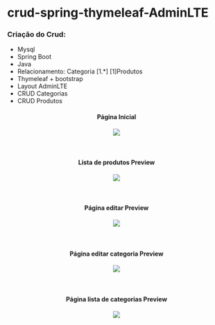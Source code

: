 # crud-spring-thymeleaf-AdminLTE

<h3>Criação do Crud:</h3>

<ul>
<li>Mysql </li>
<li>Spring Boot</li>
<li>Java </li>
<li>Relacionamento: Categoria [1.*]  [1]Produtos</li>
<li>Thymeleaf + bootstrap</li>
<li>Layout AdminLTE </li>
<li>CRUD Categorias </li>
<li>CRUD Produtos </li>
</ul>
  
<div align="center">
  <h4>Página Inicial</h4>
<img src="https://user-images.githubusercontent.com/62127980/196528275-2fdbc318-0019-4dc6-9dae-d01510f742e7.jpg">
</div><br><br>

<div align="center">
  <h4>Lista de produtos Preview</h4>
<img src="https://user-images.githubusercontent.com/62127980/196528281-59a6b462-02c7-48f6-8e36-23e143d171ad.jpg">
</div><br><br>


<div align="center">
  <h4>Página editar Preview</h4>
<img src="https://user-images.githubusercontent.com/62127980/196528295-5643db0a-9ead-430a-8529-e95b8714ecbe.jpg">
</div><br><br>


<div align="center">
  <h4>Página editar categoria Preview </h4>
<img src="https://user-images.githubusercontent.com/62127980/196528301-132d3662-980a-4630-8d67-1b53b7b74438.jpg">
</div><br><br>


<div align="center">
  <h4>Página lista de categorias Preview</h4>
<img src="https://user-images.githubusercontent.com/62127980/196528305-9b6b0259-c78f-4caf-b05a-dcf5d5938cef.jpg">
</div><br><br>

